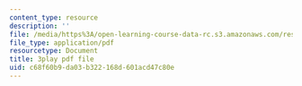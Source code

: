 ```yaml
---
content_type: resource
description: ''
file: /media/https%3A/open-learning-course-data-rc.s3.amazonaws.com/res-21g-001-the-user-friendly-classroom-fall-2020/c68f60b9da03b322168d601acd47c80e_3zuEzPzbNPg.pdf
file_type: application/pdf
resourcetype: Document
title: 3play pdf file
uid: c68f60b9-da03-b322-168d-601acd47c80e
---
```

